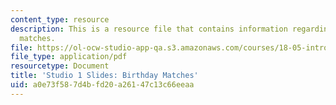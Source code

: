```yaml
---
content_type: resource
description: This is a resource file that contains information regarding birthday
  matches.
file: https://ol-ocw-studio-app-qa.s3.amazonaws.com/courses/18-05-introduction-to-probability-and-statistics-spring-2014/a0e73f587d4bfd20a26147c13c66eeaa_MIT18_05S14_studio1_slides.pdf
file_type: application/pdf
resourcetype: Document
title: 'Studio 1 Slides: Birthday Matches'
uid: a0e73f58-7d4b-fd20-a261-47c13c66eeaa
---
```

